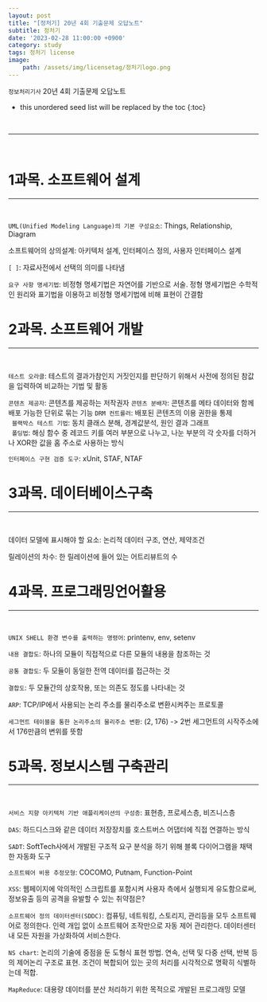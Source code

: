 ```yaml
---
layout: post
title: "[정처기] 20년 4회 기출문제 오답노트"
subtitle: 정처기
date: '2023-02-28 11:00:00 +0900'
category: study
tags: 정처기 license
image:
    path: /assets/img/licensetag/정처기logo.png
---
```


`정보처리기사` 20년 4회 기출문제 오답노트

<!--more-->

* this unordered seed list will be replaced by the toc
{:toc}


<br>
<hr/>
<br>

# 1과목. 소프트웨어 설계
---
<br>

`UML(Unified Modeling Language)의 기본 구성요소`: Things, Relationship, Diagram<br>

소프트웨어의 상의설계: 아키텍처 설계, 인터페이스 정의, 사용자 인터페이스 설계<br>

`[ ]`: 자료사전에서 선택의 의미를 나타냄 <br>

`요구 사항 명세기법`: 비정형 명세기법은 자연어를 기반으로 서술. 정형 명세기법은 수학적인 원리와 표기법을 이용하고 비정형 명세기법에 비해 표현이 간결함
<br>

# 2과목. 소프트웨어 개발
---
<br>

`테스트 오라클`: 테스트의 결과가참인지 거짓인지를 판단하기 위해서 사전에 정의된 참값을 입력하여 비교하는 기법 및 활동<br>

`콘텐츠 제공자`: 콘텐츠를 제공하는 저작권자
`콘텐츠 분배자`: 콘텐츠를 메타 데이터와 함께 배포 가능한 단위로 묶는 기능
`DRM 컨트롤러`: 배포된 콘텐츠의 이용 권한을 통제<br>
`
블랙박스 테스트 기법`: 동치 클래스 분해, 경계값분석, 원인 결과 그래프<br>
`
폴딩법`: 해싱 함수 중 레코드 키를 여러 부분으로 나누고, 나눈 부분의 각 숫자를 더하거나 XOR한 값을 홈 주소로 사용하는 방식<br>

`인터페이스 구현 검증 도구`: xUnit, STAF, NTAF<br>


# 3과목. 데이터베이스구축
---
<br>

데이터 모델에 표시해야 할 요소: 논리적 데이터 구조, 연산, 제약조건<br>

릴레이션의 차수: 한 릴레이션에 들어 있는 어트리뷰트의 수<br>

# 4과목. 프로그래밍언어활용
---
<br>

`UNIX SHELL 환경 변수를 출력하는 명령어`: printenv, env, setenv<br>

`내용 결합도`: 하나의 모듈이 직접적으로 다른 모듈의 내용을 참조하는 것<br>

`공통 결합도`: 두 모듈이 동일한 전역 데이터를 접근하는 것<br>

`결합도`: 두 모듈간의 상호작용, 또는 의존도 정도를 나타내는 것<br>

`ARP`: TCP/IP에서 사용되는 논리 주소를 물리주소로 변환시켜주는 프로토콜<br>

`세그먼트 테이블을 통한 논리주소의 물리주소 변환`: (2, 176) -> 2번 세그먼트의 시작주소에서 176만큼의 변위를 뜻함<br>

# 5과목. 정보시스템 구축관리
---
<br>

`서비스 지향 아키텍처 기반 애플리케이션의 구성층`: 표현층, 프로세스층, 비즈니스층<br>

`DAS`: 하드디스크와 같은 데이터 저장장치를 호스트버스 어댑터에 직접 연결하는 방식<br>

`SADT`: SoftTech사에서 개발된 구조적 요구 분석을 하기 위해 블록 다이어그램을 채택한 자동화 도구<br>

`소프트웨어 비용 추정모형`: COCOMO, Putnam, Function-Point<br>

`XSS`: 웹페이지에 악의적인 스크립트를 포함시켜 사용자 측에서 실행되게 유도함으로써, 정보유출 등의 공격을 유발할 수 있는 취약점은?<br>

`소프트웨어 정의 데이터센터(SDDC)`: 컴퓨팅,  네트워킹, 스토리지, 관리등을 모두 소프트웨어로 정의한다. 인력 개입 없이 소프트웨어 조작만으로 자동 제어 관리한다. 데이터센터 내 모든 자원을 가상화하여 서비스한다.<br>

`NS chart`: 논리의 기술에 중점을 둔 도형식 표현 방법. 연속, 선택 및 다중 선택, 반복 등의 제어논리 구조로 표현. 조건이 복합되어 있는 곳의 처리를 시각적으로 명확히 식별하는데 적합.<br>

`MapReduce`: 대용량 데이터를 분산 처리하기 위한 목적으로 개발된 프로그래밍 모델
